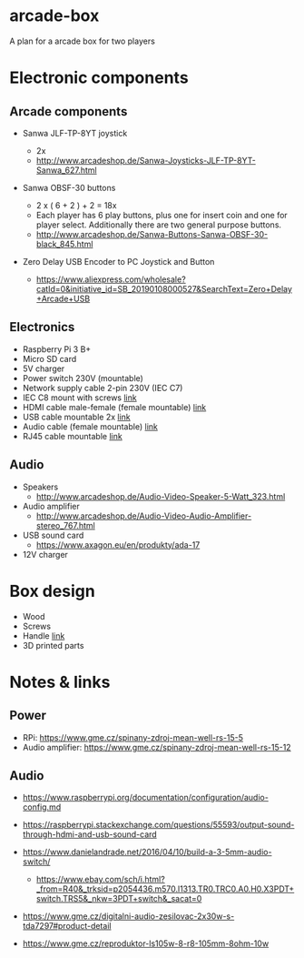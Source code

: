 # arcade-box
A plan for a arcade box for two players


# Electronic components
## Arcade components
- Sanwa JLF-TP-8YT joystick
  - 2x
  - http://www.arcadeshop.de/Sanwa-Joysticks-JLF-TP-8YT-Sanwa_627.html
- Sanwa OBSF-30 buttons 
  - 2 x ( 6 + 2 ) + 2 = 18x
  - Each player has 6 play buttons, plus one for insert coin and one for player select. Additionally there are two general purpose buttons.
  - http://www.arcadeshop.de/Sanwa-Buttons-Sanwa-OBSF-30-black_845.html

- Zero Delay USB Encoder to PC Joystick and Button
  - https://www.aliexpress.com/wholesale?catId=0&initiative_id=SB_20190108000527&SearchText=Zero+Delay+Arcade+USB

## Electronics
- Raspberry Pi 3 B+
- Micro SD card
- 5V charger
- Power switch 230V (mountable)
- Network supply cable 2-pin 230V (IEC C7)
- IEC C8 mount with screws [link](https://www.aliexpress.com/wholesale?catId=0&initiative_id=SB_20190108003004&SearchText=IEC+C8+mount)
- HDMI cable male-female (female mountable) [link](https://www.aliexpress.com/wholesale?catId=0&initiative_id=SB_20190108010707&SearchText=hdmi+panel+mount)
- USB cable mountable 2x [link](https://www.aliexpress.com/wholesale?catId=0&initiative_id=SB_20190108005946&SearchText=usb+mount+screw+dual)
- Audio cable (female mountable) [link](https://www.aliexpress.com/wholesale?catId=0&initiative_id=SB_20190108010604&SearchText=audio+3.5+mm+stereo+panel+mount)
- RJ45 cable mountable [link](https://www.aliexpress.com/wholesale?catId=0&initiative_id=SB_20190108010207&SearchText=RJ45+Cable+Male+to+Female+Screw+Panel+Mount)

## Audio
- Speakers
  - http://www.arcadeshop.de/Audio-Video-Speaker-5-Watt_323.html
- Audio amplifier
  - http://www.arcadeshop.de/Audio-Video-Audio-Amplifier-stereo_767.html
- USB sound card
  - https://www.axagon.eu/en/produkty/ada-17
- 12V charger

# Box design
- Wood
- Screws
- Handle [link](https://www.thomann.de/gb/adam_hall_flight_case_fittings.html?ls=100)
- 3D printed parts

# Notes & links
## Power
- RPi: https://www.gme.cz/spinany-zdroj-mean-well-rs-15-5
- Audio amplifier: https://www.gme.cz/spinany-zdroj-mean-well-rs-15-12

## Audio
- https://www.raspberrypi.org/documentation/configuration/audio-config.md
- https://raspberrypi.stackexchange.com/questions/55593/output-sound-through-hdmi-and-usb-sound-card

- https://www.danielandrade.net/2016/04/10/build-a-3-5mm-audio-switch/
  - https://www.ebay.com/sch/i.html?_from=R40&_trksid=p2054436.m570.l1313.TR0.TRC0.A0.H0.X3PDT+switch.TRS5&_nkw=3PDT+switch&_sacat=0

- https://www.gme.cz/digitalni-audio-zesilovac-2x30w-s-tda7297#product-detail
- https://www.gme.cz/reproduktor-ls105w-8-r8-105mm-8ohm-10w

